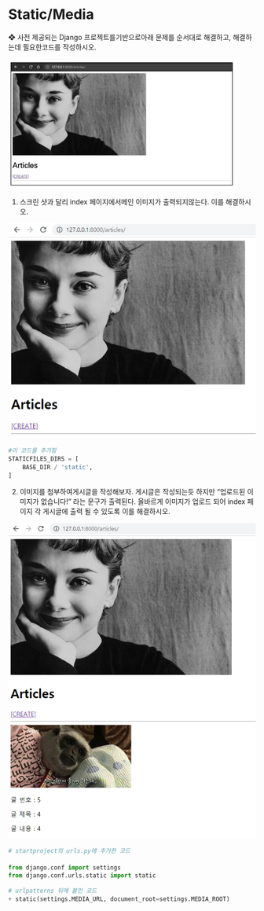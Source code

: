 # Static/Media

❖ 사전 제공되는 Django 프로젝트를기반으로아래 문제를 순서대로 해결하고, 해결하는데 필요한코드를 작성하시오.

![image-20210909102059233](workshop.assets/image-20210909102059233.png)

1. 스크린 샷과 달리 index 페이지에서메인 이미지가 출력되지않는다. 이를 해결하시오.

![image-20210909102119383](workshop.assets/image-20210909102119383.png)

```python
#이 코드를 추가함
STATICFILES_DIRS = [
    BASE_DIR / 'static',
]
```

2. 이미지를 첨부하여게시글을 작성해보자. 게시글은 작성되는듯 하지만 “업로드된 이미지가 없습니다!” 라는 문구가 출력된다. 올바르게 이미지가 업로드 되어 index 페이지 각 게시글에 출력 될 수 있도록 이를 해결하시오.

![image-20210909103007527](workshop.assets/image-20210909103007527.png)

```python
# startproject의 urls.py에 추가한 코드

from django.conf import settings
from django.conf.urls.static import static
```

```python
# urlpatterns 뒤에 붙인 코드
+ static(settings.MEDIA_URL, document_root=settings.MEDIA_ROOT)
```
